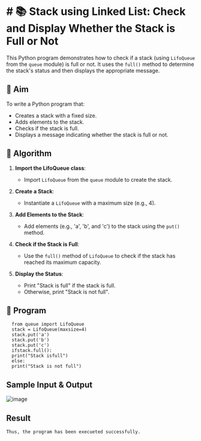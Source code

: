 # # 📚 Stack using Linked List: Check and Display Whether the Stack is Full or Not

This Python program demonstrates how to check if a stack (using `LifoQueue` from the `queue` module) is full or not. It uses the `full()` method to determine the stack's status and then displays the appropriate message.

## 🎯 Aim

To write a Python program that:
- Creates a stack with a fixed size.
- Adds elements to the stack.
- Checks if the stack is full.
- Displays a message indicating whether the stack is full or not.

## 🧠 Algorithm

1. **Import the LifoQueue class**:
   - Import `LifoQueue` from the `queue` module to create the stack.

2. **Create a Stack**:
   - Instantiate a `LifoQueue` with a maximum size (e.g., 4).

3. **Add Elements to the Stack**:
   - Add elements (e.g., 'a', 'b', and 'c') to the stack using the `put()` method.

4. **Check if the Stack is Full**:
   - Use the `full()` method of `LifoQueue` to check if the stack has reached its maximum capacity.

5. **Display the Status**:
   - Print "Stack is full" if the stack is full.
   - Otherwise, print "Stack is not full".

## 📝 Program
```
  from queue import LifoQueue
  stack = LifoQueue(maxsize=4)
  stack.put('a')
  stack.put('b')
  stack.put('c')
  ifstack.full():
  print("Stack isfull")
  else:
  print("Stack is not full")
```

## Sample Input & Output
![image](https://github.com/user-attachments/assets/ad80611d-c958-4e4e-907f-6c4a39b492b8)

## Result
```
Thus, the program has been execueted successfully.
```
